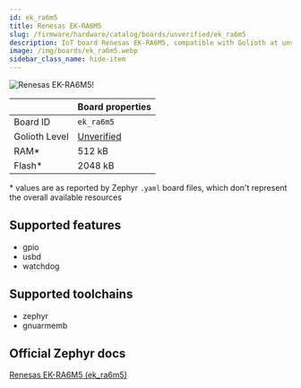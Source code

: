 ```yaml
---
id: ek_ra6m5
title: Renesas EK-RA6M5
slug: /firmware/hardware/catalog/boards/unverified/ek_ra6m5
description: IoT board Renesas EK-RA6M5, compatible with Golioth at unverified level.
image: /img/boards/ek_ra6m5.webp
sidebar_class_name: hide-item
---
```


[//]: # (This is an auto-generated file, do not edit! Changes to it will be lost upon re-generation)

![Renesas EK-RA6M5!](/img/boards/ek_ra6m5.webp "Renesas EK-RA6M5")

|                | Board properties     |
| -------------  | -------------------- |
| Board ID       | `ek_ra6m5` |
| Golioth Level  | [Unverified](/firmware/hardware#unverified-boards) |
| RAM*           | 512 kB |
| Flash*         | 2048 kB |

\* values are as reported by Zephyr `.yaml` board files, which don't represent the overall available resources



## Supported features

* gpio
* usbd
* watchdog

## Supported toolchains

* zephyr
* gnuarmemb

## Official Zephyr docs

[Renesas EK-RA6M5 (ek_ra6m5)](https://docs.zephyrproject.org/latest/boards/renesas/ek_ra6m5/doc/index.html)
